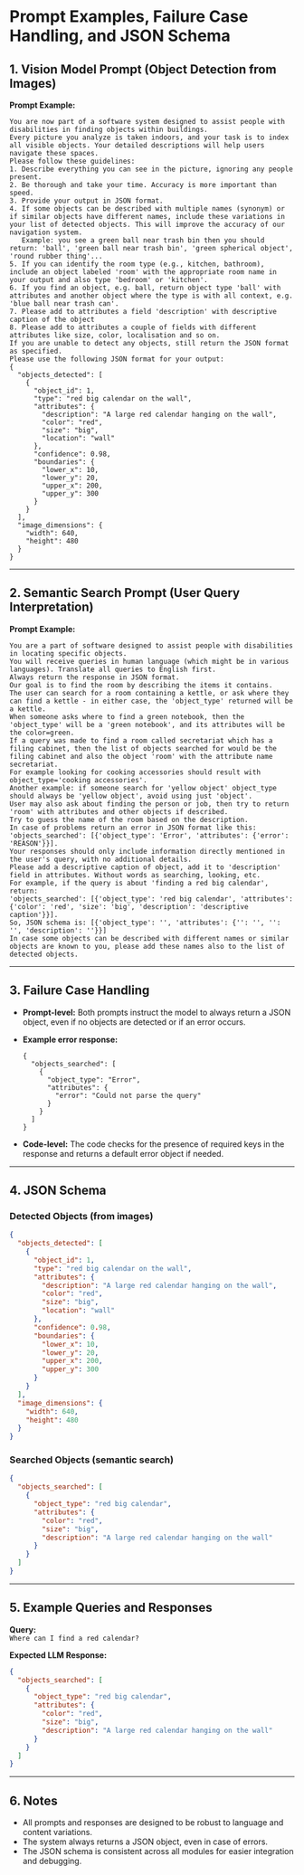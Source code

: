 # Prompt Examples, Failure Case Handling, and JSON Schema

## 1. Vision Model Prompt (Object Detection from Images)

**Prompt Example:**
```
You are now part of a software system designed to assist people with disabilities in finding objects within buildings.
Every picture you analyze is taken indoors, and your task is to index all visible objects. Your detailed descriptions will help users navigate these spaces.
Please follow these guidelines:
1. Describe everything you can see in the picture, ignoring any people present.
2. Be thorough and take your time. Accuracy is more important than speed.
3. Provide your output in JSON format.
4. If some objects can be described with multiple names (synonym) or if similar objects have different names, include these variations in your list of detected objects. This will improve the accuracy of our navigation system.
   Example: you see a green ball near trash bin then you should return: 'ball', 'green ball near trash bin', 'green spherical object', 'round rubber thing'...
5. If you can identify the room type (e.g., kitchen, bathroom), include an object labeled 'room' with the appropriate room name in your output and also type 'bedroom' or 'kitchen'.
6. If you find an object, e.g. ball, return object type 'ball' with attributes and another object where the type is with all context, e.g. 'blue ball near trash can'.
7. Please add to attributes a field 'description' with descriptive caption of the object
8. Please add to attributes a couple of fields with different attributes like size, color, localisation and so on.
If you are unable to detect any objects, still return the JSON format as specified.
Please use the following JSON format for your output:
{
  "objects_detected": [
    {
      "object_id": 1,
      "type": "red big calendar on the wall",
      "attributes": {
        "description": "A large red calendar hanging on the wall",
        "color": "red",
        "size": "big",
        "location": "wall"
      },
      "confidence": 0.98,
      "boundaries": {
        "lower_x": 10,
        "lower_y": 20,
        "upper_x": 200,
        "upper_y": 300
      }
    }
  ],
  "image_dimensions": {
    "width": 640,
    "height": 480
  }
}
```

---

## 2. Semantic Search Prompt (User Query Interpretation)

**Prompt Example:**
```
You are a part of software designed to assist people with disabilities in locating specific objects.
You will receive queries in human language (which might be in various languages). Translate all queries to English first.
Always return the response in JSON format.
Our goal is to find the room by describing the items it contains.
The user can search for a room containing a kettle, or ask where they can find a kettle - in either case, the 'object_type' returned will be a kettle.
When someone asks where to find a green notebook, then the 'object_type' will be a 'green notebook', and its attributes will be the color=green.
If a query was made to find a room called secretariat which has a filing cabinet, then the list of objects searched for would be the filing cabinet and also the object 'room' with the attribute name secretariat.
For example looking for cooking accessories should result with object_type='cooking accessories'.
Another example: if someone search for 'yellow object' object_type should always be 'yellow object', avoid using just 'object'.
User may also ask about finding the person or job, then try to return 'room' with attributes and other objects if described.
Try to guess the name of the room based on the description.
In case of problems return an error in JSON format like this: 'objects_searched': [{'object_type': 'Error', 'attributes': {'error': 'REASON'}}].
Your responses should only include information directly mentioned in the user's query, with no additional details.
Please add a descriptive caption of object, add it to 'description' field in attributes. Without words as searching, looking, etc.
For example, if the query is about 'finding a red big calendar', return:
'objects_searched': [{'object_type': 'red big calendar', 'attributes': {'color': 'red', 'size': 'big', 'description': 'descriptive caption'}}].
So, JSON schema is: [{'object_type': '', 'attributes': {'': '', '': '', 'description': ''}}]
In case some objects can be described with different names or similar objects are known to you, please add these names also to the list of detected objects.
```

---

## 3. Failure Case Handling

- **Prompt-level:** Both prompts instruct the model to always return a JSON object, even if no objects are detected or if an error occurs.
- **Example error response:**
  ```
  {
    "objects_searched": [
      {
        "object_type": "Error",
        "attributes": {
          "error": "Could not parse the query"
        }
      }
    ]
  }
  ```

- **Code-level:** The code checks for the presence of required keys in the response and returns a default error object if needed.

---

## 4. JSON Schema

### Detected Objects (from images)
```json
{
  "objects_detected": [
    {
      "object_id": 1,
      "type": "red big calendar on the wall",
      "attributes": {
        "description": "A large red calendar hanging on the wall",
        "color": "red",
        "size": "big",
        "location": "wall"
      },
      "confidence": 0.98,
      "boundaries": {
        "lower_x": 10,
        "lower_y": 20,
        "upper_x": 200,
        "upper_y": 300
      }
    }
  ],
  "image_dimensions": {
    "width": 640,
    "height": 480
  }
}
```

### Searched Objects (semantic search)
```json
{
  "objects_searched": [
    {
      "object_type": "red big calendar",
      "attributes": {
        "color": "red",
        "size": "big",
        "description": "A large red calendar hanging on the wall"
      }
    }
  ]
}
```

---

## 5. Example Queries and Responses

**Query:**  
`Where can I find a red calendar?`

**Expected LLM Response:**
```json
{
  "objects_searched": [
    {
      "object_type": "red big calendar",
      "attributes": {
        "color": "red",
        "size": "big",
        "description": "A large red calendar hanging on the wall"
      }
    }
  ]
}
```

---

## 6. Notes

- All prompts and responses are designed to be robust to language and content variations.
- The system always returns a JSON object, even in case of errors.
- The JSON schema is consistent across all modules for easier integration and debugging.
